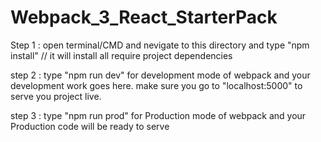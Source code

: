 # Webpack_3_React_StarterPack


Step 1 : open terminal/CMD and nevigate to this directory and type "npm install"  // it will install all require project dependencies

step 2 : type "npm run dev" for development mode of webpack and your development work goes here.
         make sure you go to "localhost:5000" to serve you project live.

step 3 : type "npm run prod" for Production mode of webpack and your Production code will be ready to serve 
